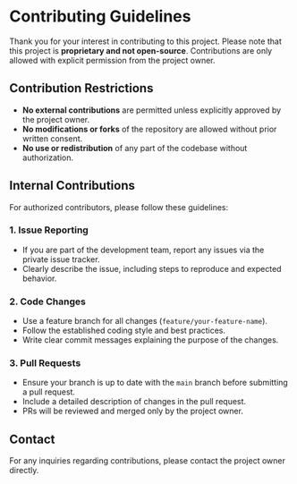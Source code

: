 # Contributing Guidelines

Thank you for your interest in contributing to this project. Please note that this project is **proprietary and not open-source**. Contributions are only allowed with explicit permission from the project owner.

## Contribution Restrictions

- **No external contributions** are permitted unless explicitly approved by the project owner.
- **No modifications or forks** of the repository are allowed without prior written consent.
- **No use or redistribution** of any part of the codebase without authorization.

## Internal Contributions

For authorized contributors, please follow these guidelines:

### 1. Issue Reporting

- If you are part of the development team, report any issues via the private issue tracker.
- Clearly describe the issue, including steps to reproduce and expected behavior.

### 2. Code Changes

- Use a feature branch for all changes (`feature/your-feature-name`).
- Follow the established coding style and best practices.
- Write clear commit messages explaining the purpose of the changes.

### 3. Pull Requests

- Ensure your branch is up to date with the `main` branch before submitting a pull request.
- Include a detailed description of changes in the pull request.
- PRs will be reviewed and merged only by the project owner.

## Contact

For any inquiries regarding contributions, please contact the project owner directly.
